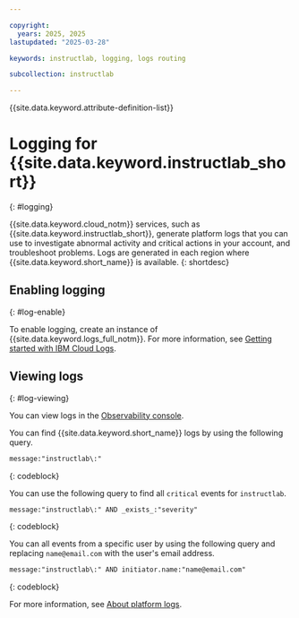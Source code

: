 ```yaml
---

copyright:
  years: 2025, 2025
lastupdated: "2025-03-28"

keywords: instructlab, logging, logs routing

subcollection: instructlab

---
```


{{site.data.keyword.attribute-definition-list}}


# Logging for {{site.data.keyword.instructlab_short}}
{: #logging}

{{site.data.keyword.cloud_notm}} services, such as {{site.data.keyword.instructlab_short}}, generate platform logs that you can use to investigate abnormal activity and critical actions in your account, and troubleshoot problems. Logs are generated in each region where {{site.data.keyword.short_name}} is available.
{: shortdesc}

## Enabling logging
{: #log-enable}

To enable logging, create an instance of {{site.data.keyword.logs_full_notm}}. For more information, see [Getting started with IBM Cloud Logs](/docs/cloud-logs?topic=cloud-logs-getting-started).



## Viewing logs
{: #log-viewing}

You can view logs in the [Observability console](https://cloud.ibm.com/observability/logging).

You can find {{site.data.keyword.short_name}} logs by using the following query.
```txt
message:"instructlab\:"
```
{: codeblock}

You can use the following query to find all `critical` events for `instructlab`.
```txt
message:"instructlab\:" AND _exists_:"severity"
```
{: codeblock}

You can all events from a specific user by using the following query and replacing `name@email.com` with the user's email address.
```txt
message:"instructlab\:" AND initiator.name:"name@email.com"
```
{: codeblock}

For more information, see [About platform logs](/docs/logs-router?topic=logs-router-about-platform-logs).
